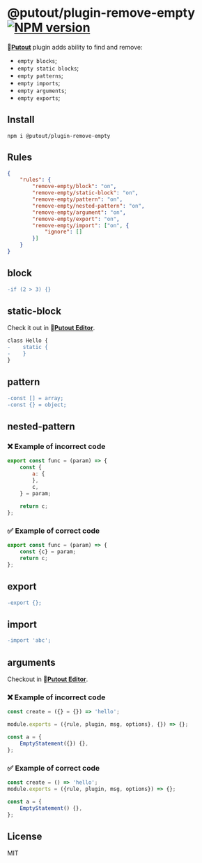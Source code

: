 # @putout/plugin-remove-empty [![NPM version][NPMIMGURL]][NPMURL]

[NPMIMGURL]: https://img.shields.io/npm/v/@putout/plugin-remove-empty.svg?style=flat&longCache=true
[NPMURL]: https://npmjs.org/package/@putout/plugin-remove-empty"npm"

🐊[**Putout**](https://github.com/coderaiser/putout) plugin adds ability to find and remove:

- `empty blocks`;
- `empty static blocks`;
- `empty patterns`;
- `empty imports`;
- `empty arguments`;
- `empty exports`;

## Install

```
npm i @putout/plugin-remove-empty
```

## Rules

```json
{
    "rules": {
        "remove-empty/block": "on",
        "remove-empty/static-block": "on",
        "remove-empty/pattern": "on",
        "remove-empty/nested-pattern": "on",
        "remove-empty/argument": "on",
        "remove-empty/export": "on",
        "remove-empty/import": ["on", {
            "ignore": []
        }]
    }
}
```

## block

```diff
-if (2 > 3) {}
```

## static-block

Check it out in 🐊[**Putout Editor**](https://putout.cloudcmd.io/#/gist/8d55df306ea7a3c74b494d37bd45f320/634cc2cf40fe7b691d969bb2bbfceecd1668b004).

```diff
class Hello {
-    static {
-    }
}
```

## pattern

```diff
-const [] = array;
-const {} = object;
```

## nested-pattern

### ❌ Example of incorrect code

```js
export const func = (param) => {
    const {
        a: {
        },
        c,
    } = param;
    
    return c;
};
```

### ✅ Example of correct code

```js
export const func = (param) => {
    const {c} = param;
    return c;
};
```

## export

```diff
-export {};
```

## import

```diff
-import 'abc';
```

## arguments

Checkout in 🐊[**Putout Editor**](https://putout.cloudcmd.io/#/gist/2e19524f26b2fb412dd04228cc4a42e1/71b0034c61c33d2f8957b84b4e83d3844aba4f34).

### ❌ Example of incorrect code

```js
const create = ({} = {}) => 'hello';

module.exports = ({rule, plugin, msg, options}, {}) => {};

const a = {
    EmptyStatement({}) {},
};
```

### ✅ Example of correct code

```js
const create = () => 'hello';
module.exports = ({rule, plugin, msg, options}) => {};

const a = {
    EmptyStatement() {},
};
```

## License

MIT
